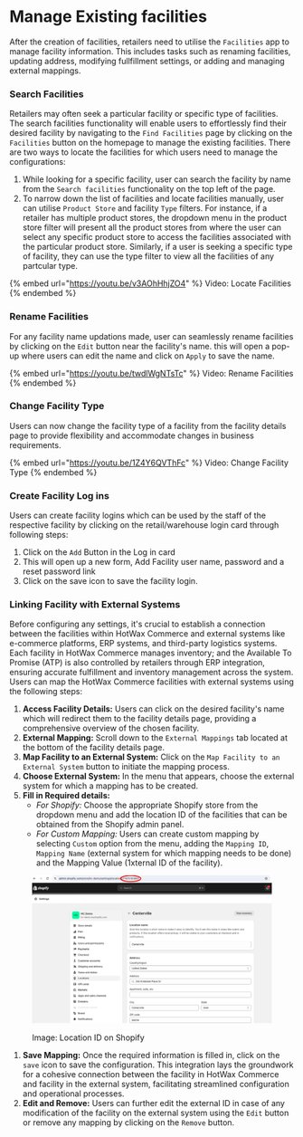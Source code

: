 # Manage Existing facilities

After the creation of facilities, retailers need to utilise the `Facilities` app to manage facility information. This includes tasks such as renaming facilities, updating address, modifying fullfillment settings, or adding and managing external mappings.

### Search Facilities

Retailers may often seek a particular facility or specific type of facilities. The search facilities functionality will enable users to effortlessly find their desired facility by navigating to the `Find Facilities` page by clicking on the `Facilities` button on the homepage to manage the existing facilities. There are two ways to locate the facilities for which users need to manage the configurations:

1. While looking for a specific facility, user can search the facility by name from the `Search facilities` functionality on the top left of the page.
2. To narrow down the list of facilities and locate facilities manually, user can utilise `Product Store` and facility `Type` filters. For instance, if a retailer has multiple product stores, the dropdown menu in the product store filter will present all the product stores from where the user can select any specific product store to access the facilities associated with the particular product store. Similarly, if a user is seeking a specific type of facility, they can use the type filter to view all the facilities of any partcular type.

{% embed url="https://youtu.be/v3AOhHhjZO4" %}
Video: Locate Facilities
{% endembed %}

### Rename Facilities

For any facility name updations made, user can seamlessly rename facilities by clicking on the `Edit` button near the facility's name. this will open a pop-up where users can edit the name and click on `Apply` to save the name.

{% embed url="https://youtu.be/twdlWgNTsTc" %}
Video: Rename Facilities
{% endembed %}

### Change Facility Type

Users can now change the facility type of a facility from the facility details page to provide flexibility and accommodate changes in business requirements.

{% embed url="https://youtu.be/1Z4Y6QVThFc" %}
Video: Change Facility Type
{% endembed %}

### Create Facility Log ins

Users can create facility logins which can be used by the staff of the respective facility by clicking on the retail/warehouse login card through following steps:

1. Click on the `Add` Button in the Log in card
2. This will open up a new form, Add Facility user name, password and a reset password link
3. Click on the save icon to save the facility login.

### Linking Facility with External Systems

Before configuring any settings, it's crucial to establish a connection between the facilities within HotWax Commerce and external systems like e-commerce platforms, ERP systems, and third-party logistics systems. Each facility in HotWax Commerce manages inventory; and the Available To Promise (ATP) is also controlled by retailers through ERP integration, ensuring accurate fulfillment and inventory management across the system. Users can map the HotWax Commerce facilities with external systems using the following steps:

1. **Access Facility Details:** Users can click on the desired facility's name which will redirect them to the facility details page, providing a comprehensive overview of the chosen facility.
2. **External Mapping:** Scroll down to the `External Mappings` tab located at the bottom of the facility details page.
3. **Map Facility to an External System:** Click on the `Map Facility to an External System` button to initiate the mapping process.
4. **Choose External System:** In the menu that appears, choose the external system for which a mapping has to be created.
5. **Fill in Required details:**
   * _For Shopify:_ Choose the appropriate Shopify store from the dropdown menu and add the location ID of the facilities that can be obtained from the Shopify admin panel.
   * _For Custom Mapping:_ Users can create custom mapping by selecting `Custom` option from the menu, adding the `Mapping ID`, `Mapping Name` (external system for which mapping needs to be done) and the Mapping Value (1xternal ID of the facility).

<figure><img src="../.gitbook/assets/Screenshot 2024-02-29 at 10.34.12 AM.png" alt=""><figcaption><p>Image: Location ID on Shopify</p></figcaption></figure>

1. **Save Mapping:** Once the required information is filled in, click on the `save` icon to save the configuration. This integration lays the groundwork for a cohesive connection between the facility in HotWax Commerce and facility in the external system, facilitating streamlined configuration and operational processes.
2. **Edit and Remove:** Users can further edit the external ID in case of any modification of the facility on the external system using the `Edit` button or remove any mapping by clicking on the `Remove` button.
